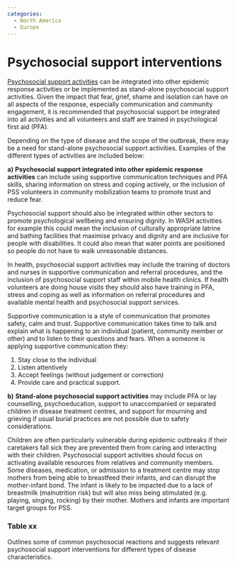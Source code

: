 ```yaml
---
categories:
  - North America
  - Europe
---
```


# Psychosocial support interventions

[Psychosocial support activities](/docs/pyschosocial-support/) can be integrated into other epidemic response activities or be implemented as stand-alone psychosocial support activities. Given the impact that fear, grief, shame and isolation can have on all aspects of the response, especially communication and community engagement, it is recommended that psychosocial support be integrated into all activities and all volunteers and staff are trained in psychological first aid (PFA).

Depending on the type of disease and the scope of the outbreak, there may be a need for stand-alone psychosocial support activities. Examples of the different types of activities are included below:

**a)** **Psychosocial support integrated into other epidemic response activities** can include using supportive communication techniques and PFA skills, sharing information on stress and coping actively, or the inclusion of PSS volunteers in community mobilization teams to promote trust and reduce fear. 

Psychosocial support should also be integrated within other sectors to promote psychological wellbeing and ensuring dignity. In WASH activities for example this could mean the inclusion of culturally appropriate latrine and bathing facilities that maximise privacy and dignity and are inclusive for people with disabilities. It could also mean that water points are positioned so people do not have to walk unreasonable distances. 

In health, psychosocial support activities may include the training of doctors and nurses in supportive communication and referral procedures, and the inclusion of psychosocial support staff within mobile health clinics. If health volunteers are doing house visits they should also have training in PFA, stress and coping as well as information on referral procedures and available mental health and psychosocial support services.        

​Supportive communication is a style of communication that promotes safety, calm and trust. Supportive communication takes time to talk and explain what is happening to an individual (patient, community member or other) and to listen to their questions and fears. When a someone is applying supportive communication they:  

1. Stay close to the individual  
2. Listen attentively    
3. Accept feelings (without judgement or correction)
4. Provide care and practical support.          
 
**b)** **Stand-alone psychosocial support activities** may include PFA or lay counselling, psychoeducation, support to unaccompanied or separated children in disease treatment centres, and support for mourning and grieving if usual burial practices are not possible due to safety considerations.

Children are often particularly vulnerable during epidemic outbreaks if their caretakers fall sick they are prevented them from caring and interacting with their children. Psychosocial support activities should focus on activating available resources from relatives and community members. Some diseases, medication, or admission to a treatment centre may stop mothers from being able to breastfeed their infants, and can disrupt the mother-infant bond. The infant is likely to be impacted due to a lack of breastmilk (malnutrition risk) but will also miss being stimulated (e.g. playing, singing, rocking) by their mother. Mothers and infants are important target groups for PSS.

### Table xx

Outlines some of common psychosocial reactions and suggests relevant psychosocial support interventions for different types of disease characteristics.

